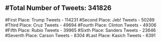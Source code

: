 #Total Number of Tweets: 341826 
---
#First Place: Trump Tweets - 114231
#Second Place: Jeb! Tweets - 50289
#Third Place: Cruz Tweets - 49694
#Fourth Place: Clinton Tweets - 49306
#Fifth Place: Rubio Tweets - 39965
#Sixth Place: Sanders Tweets - 23646
#Seventh Place: Carson Tweets - 8304
#Last Place: Kasich Tweets - 6391
